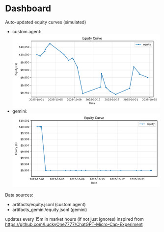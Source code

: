 # Dashboard

Auto-updated equity curves (simulated)

- custom agent: ![Equity Curve](artifacts/equity.png?v=d7b031f)
- gemini: ![Equity Curve (Gemini)](artifacts_gemini/equity.png?v=d7b031f)

Data sources:
- artifacts/equity.jsonl (custom agent)
- artifacts_gemini/equity.jsonl (gemini)

updates every 15m in market hours (if not just ignores)
inspired from https://github.com/LuckyOne7777/ChatGPT-Micro-Cap-Experiment